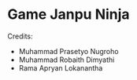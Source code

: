 # Game Janpu Ninja

Credits:

- Muhammad Prasetyo Nugroho
- Muhammad Robaith Dimyathi
- Rama Apryan Lokanantha 

